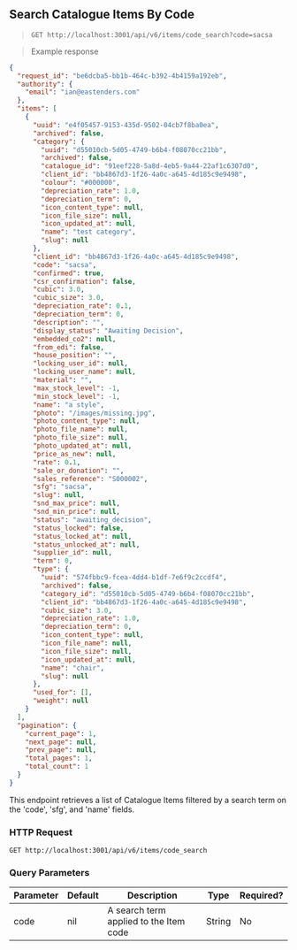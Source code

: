 ## Search Catalogue Items By Code

> `GET http://localhost:3001/api/v6/items/code_search?code=sacsa`

> Example response

```json
{
  "request_id": "be6dcba5-bb1b-464c-b392-4b4159a192eb",
  "authority": {
    "email": "ian@eastenders.com"
  },
  "items": [
    {
      "uuid": "e4f05457-9153-435d-9502-04cb7f8ba0ea",
      "archived": false,
      "category": {
        "uuid": "d55010cb-5d05-4749-b6b4-f08070cc21bb",
        "archived": false,
        "catalogue_id": "91eef228-5a8d-4eb5-9a44-22af1c6307d0",
        "client_id": "bb4867d3-1f26-4a0c-a645-4d185c9e9498",
        "colour": "#000000",
        "depreciation_rate": 1.0,
        "depreciation_term": 0,
        "icon_content_type": null,
        "icon_file_size": null,
        "icon_updated_at": null,
        "name": "test category",
        "slug": null
      },
      "client_id": "bb4867d3-1f26-4a0c-a645-4d185c9e9498",
      "code": "sacsa",
      "confirmed": true,
      "csr_confirmation": false,
      "cubic": 3.0,
      "cubic_size": 3.0,
      "depreciation_rate": 0.1,
      "depreciation_term": 0,
      "description": "",
      "display_status": "Awaiting Decision",
      "embedded_co2": null,
      "from_edi": false,
      "house_position": "",
      "locking_user_id": null,
      "locking_user_name": null,
      "material": "",
      "max_stock_level": -1,
      "min_stock_level": -1,
      "name": "a style",
      "photo": "/images/missing.jpg",
      "photo_content_type": null,
      "photo_file_name": null,
      "photo_file_size": null,
      "photo_updated_at": null,
      "price_as_new": null,
      "rate": 0.1,
      "sale_or_donation": "",
      "sales_reference": "S000002",
      "sfg": "sacsa",
      "slug": null,
      "snd_max_price": null,
      "snd_min_price": null,
      "status": "awaiting_decision",
      "status_locked": false,
      "status_locked_at": null,
      "status_unlocked_at": null,
      "supplier_id": null,
      "term": 0,
      "type": {
        "uuid": "574fbbc9-fcea-4dd4-b1df-7e6f9c2ccdf4",
        "archived": false,
        "category_id": "d55010cb-5d05-4749-b6b4-f08070cc21bb",
        "client_id": "bb4867d3-1f26-4a0c-a645-4d185c9e9498",
        "cubic_size": 3.0,
        "depreciation_rate": 1.0,
        "depreciation_term": 0,
        "icon_content_type": null,
        "icon_file_name": null,
        "icon_file_size": null,
        "icon_updated_at": null,
        "name": "chair",
        "slug": null
      },
      "used_for": [],
      "weight": null
    }
  ],
  "pagination": {
    "current_page": 1,
    "next_page": null,
    "prev_page": null,
    "total_pages": 1,
    "total_count": 1
  }
}
```

This endpoint retrieves a list of Catalogue Items filtered by a search term on the 'code', 'sfg', and 'name' fields. 

### HTTP Request

`GET http://localhost:3001/api/v6/items/code_search`


### Query Parameters

Parameter | Default | Description | Type | Required?
--------- | ------- | ----------- | ---- | --------
code | nil | A search term applied to the Item code | String | No
